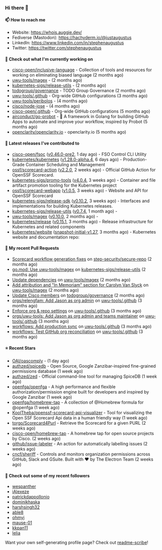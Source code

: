### Hi there 👋

#### 📫 How to reach me

- Website: https://whois.auggie.dev/
- Fediverse (Mastodon): https://hachyderm.io/@justaugustus
- LinkedIn: https://www.linkedin.com/in/stephenaugustus
- Twitter: https://twitter.com/stephenaugustus

#### 👷 Check out what I'm currently working on

- [cisco-open/inclusive-language](https://github.com/cisco-open/inclusive-language) - Collection of tools and resources for working on eliminating biased language (2 months ago)
- [uwu-tools/magex](https://github.com/uwu-tools/magex) -  (2 months ago)
- [kubernetes-sigs/release-utils](https://github.com/kubernetes-sigs/release-utils) -  (2 months ago)
- [todogroup/governance](https://github.com/todogroup/governance) - TODO Group Governance (2 months ago)
- [uwu-tools/.github](https://github.com/uwu-tools/.github) - Org-wide GitHub configurations (3 months ago)
- [uwu-tools/peribolos](https://github.com/uwu-tools/peribolos) -  (4 months ago)
- [cisco/node-jose](https://github.com/cisco/node-jose) -  (4 months ago)
- [cisco-open/.github](https://github.com/cisco-open/.github) - Org-wide GitHub configurations (5 months ago)
- [airconduct/go-probot](https://github.com/airconduct/go-probot) - 🤖 A framework in Golang for building GitHub Apps to automate and improve your workflow, inspired by Probot (5 months ago)
- [openclarity/openclarity.io](https://github.com/openclarity/openclarity.io) - openclarity.io (5 months ago)

#### 🔭 Latest releases I've contributed to

- [cisco-open/fsoc](https://github.com/cisco-open/fsoc) ([v0.46.0-pre2](https://github.com/cisco-open/fsoc/releases/tag/v0.46.0-pre2), 1 day ago) - FSO Control CLI Utility
- [kubernetes/kubernetes](https://github.com/kubernetes/kubernetes) ([v1.28.0-alpha.4](https://github.com/kubernetes/kubernetes/releases/tag/v1.28.0-alpha.4), 6 days ago) - Production-Grade Container Scheduling and Management
- [ossf/scorecard-action](https://github.com/ossf/scorecard-action) ([v2.2.0](https://github.com/ossf/scorecard-action/releases/tag/v2.2.0), 2 weeks ago) - Official GitHub Action for OpenSSF Scorecard.
- [kubernetes-sigs/promo-tools](https://github.com/kubernetes-sigs/promo-tools) ([v4.0.4](https://github.com/kubernetes-sigs/promo-tools/releases/tag/v4.0.4), 3 weeks ago) - Container and file artifact promotion tooling for the Kubernetes project
- [ossf/scorecard-webapp](https://github.com/ossf/scorecard-webapp) ([v1.0.5](https://github.com/ossf/scorecard-webapp/releases/tag/v1.0.5), 3 weeks ago) - Website and API for OpenSSF Scorecard
- [kubernetes-sigs/release-sdk](https://github.com/kubernetes-sigs/release-sdk) ([v0.10.2](https://github.com/kubernetes-sigs/release-sdk/releases/tag/v0.10.2), 3 weeks ago) - Interfaces and implementations for building Kubernetes releases.
- [kubernetes-sigs/release-utils](https://github.com/kubernetes-sigs/release-utils) ([v0.7.4](https://github.com/kubernetes-sigs/release-utils/releases/tag/v0.7.4), 1 month ago) - 
- [uwu-tools/magex](https://github.com/uwu-tools/magex) ([v0.10.0](https://github.com/uwu-tools/magex/releases/tag/v0.10.0), 2 months ago) - 
- [kubernetes/release](https://github.com/kubernetes/release) ([v0.15.1](https://github.com/kubernetes/release/releases/tag/v0.15.1), 3 months ago) - Release infrastructure for Kubernetes and related components
- [kubernetes/website](https://github.com/kubernetes/website) ([snapshot-initial-v1.27](https://github.com/kubernetes/website/releases/tag/snapshot-initial-v1.27), 3 months ago) - Kubernetes website and documentation repo: 

#### 🔨 My recent Pull Requests

- [Scorecard workflow generation fixes](https://github.com/step-security/secure-repo/pull/2110) on [step-security/secure-repo](https://github.com/step-security/secure-repo) (2 months ago)
- [go.mod: Use uwu-tools/magex](https://github.com/kubernetes-sigs/release-utils/pull/78) on [kubernetes-sigs/release-utils](https://github.com/kubernetes-sigs/release-utils) (2 months ago)
- [Update dependencies](https://github.com/uwu-tools/magex/pull/7) on [uwu-tools/magex](https://github.com/uwu-tools/magex) (2 months ago)
- [Add attribution and &#34;In Memoriam&#34; section for Carolyn Van Slyck](https://github.com/uwu-tools/magex/pull/1) on [uwu-tools/magex](https://github.com/uwu-tools/magex) (2 months ago)
- [Update Cisco members](https://github.com/todogroup/governance/pull/275) on [todogroup/governance](https://github.com/todogroup/governance) (2 months ago)
- [orgs/relengfam: Add Jason as org admin](https://github.com/uwu-tools/.github/pull/12) on [uwu-tools/.github](https://github.com/uwu-tools/.github) (3 months ago)
- [Enforce org &amp; repo settings](https://github.com/uwu-tools/.github/pull/11) on [uwu-tools/.github](https://github.com/uwu-tools/.github) (3 months ago)
- [orgs/uwu-tools: Add Jason as org admin and teams maintainer](https://github.com/uwu-tools/.github/pull/10) on [uwu-tools/.github](https://github.com/uwu-tools/.github) (3 months ago)
- [workflows: Add production sync](https://github.com/uwu-tools/.github/pull/9) on [uwu-tools/.github](https://github.com/uwu-tools/.github) (3 months ago)
- [workflows: Test GitHub org reconciliation](https://github.com/uwu-tools/.github/pull/7) on [uwu-tools/.github](https://github.com/uwu-tools/.github) (3 months ago)

#### ⭐ Recent Stars

- [OAI/oascomply](https://github.com/OAI/oascomply) -  (1 day ago)
- [authzed/spicedb](https://github.com/authzed/spicedb) - Open Source, Google Zanzibar-inspired fine-grained permissions database (1 week ago)
- [authzed/zed](https://github.com/authzed/zed) - Official command-line tool for managing SpiceDB (1 week ago)
- [openfga/openfga](https://github.com/openfga/openfga) - A high performance and flexible authorization/permission engine built for developers and inspired by Google Zanzibar (1 week ago)
- [openfga/homebrew-tap](https://github.com/openfga/homebrew-tap) - A collection of @Homebrew formula for @openfga (1 week ago)
- [KoolTheba/openssf-scorecard-api-visualizer](https://github.com/KoolTheba/openssf-scorecard-api-visualizer) - Tool for visualizing the Open SSF Scorecard Api data in a human friendly way (1 week ago)
- [torgo/Scorecard4Purl](https://github.com/torgo/Scorecard4Purl) - Retrieve the Scorecard for a given PURL (2 weeks ago)
- [cisco-open/homebrew-tap](https://github.com/cisco-open/homebrew-tap) - A homebrew tap for open source projects by Cisco. (2 weeks ago)
- [github/issue-labeler](https://github.com/github/issue-labeler) - An action for automatically labelling issues (2 weeks ago)
- [cncf/sheriff](https://github.com/cncf/sheriff) - Controls and monitors organization permissions across GitHub, Slack and GSuite. Built with ❤️ by The Electron Team (2 weeks ago)

#### 👯 Check out some of my recent followers

- [wespanther](https://github.com/wespanther)
- [iAlexeze](https://github.com/iAlexeze)
- [patrickdappollonio](https://github.com/patrickdappollonio)
- [dominikhaska](https://github.com/dominikhaska)
- [harshsingh32](https://github.com/harshsingh32)
- [able8](https://github.com/able8)
- [ohmyj](https://github.com/ohmyj)
- [mause-01](https://github.com/mause-01)
- [kkpan11](https://github.com/kkpan11)
- [lelia](https://github.com/lelia)

Want your own self-generating profile page? Check out [readme-scribe](https://github.com/muesli/readme-scribe)!
